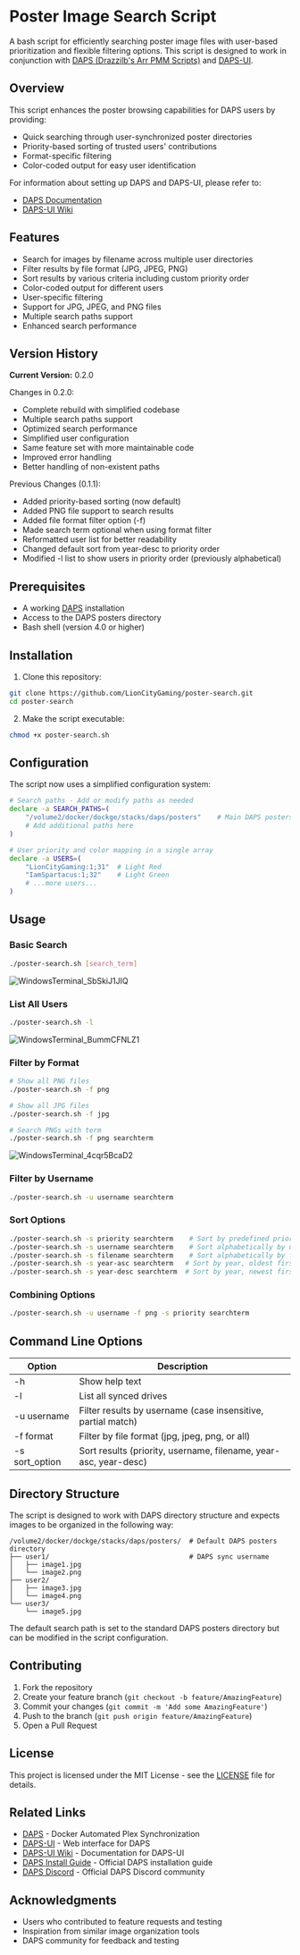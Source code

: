 # Poster Image Search Script

A bash script for efficiently searching poster image files with user-based prioritization and flexible filtering options. This script is designed to work in conjunction with [DAPS (Drazzilb's Arr PMM Scripts)](https://github.com/Drazzilb08/daps) and [DAPS-UI](https://github.com/zarskie/daps-ui/wiki).

## Overview

This script enhances the poster browsing capabilities for DAPS users by providing:
- Quick searching through user-synchronized poster directories
- Priority-based sorting of trusted users' contributions
- Format-specific filtering
- Color-coded output for easy user identification

For information about setting up DAPS and DAPS-UI, please refer to:
- [DAPS Documentation](https://github.com/Drazzilb08/daps)
- [DAPS-UI Wiki](https://github.com/zarskie/daps-ui/wiki)

## Features

- Search for images by filename across multiple user directories
- Filter results by file format (JPG, JPEG, PNG)
- Sort results by various criteria including custom priority order
- Color-coded output for different users
- User-specific filtering
- Support for JPG, JPEG, and PNG files
- Multiple search paths support
- Enhanced search performance

## Version History

**Current Version:** 0.2.0

Changes in 0.2.0:
- Complete rebuild with simplified codebase
- Multiple search paths support
- Optimized search performance
- Simplified user configuration
- Same feature set with more maintainable code
- Improved error handling
- Better handling of non-existent paths

Previous Changes (0.1.1):
- Added priority-based sorting (now default)
- Added PNG file support to search results
- Added file format filter option (-f)
- Made search term optional when using format filter
- Reformatted user list for better readability
- Changed default sort from year-desc to priority order
- Modified -l list to show users in priority order (previously alphabetical)

## Prerequisites

- A working [DAPS](https://github.com/Drazzilb08/daps) installation
- Access to the DAPS posters directory
- Bash shell (version 4.0 or higher)

## Installation

1. Clone this repository:
```bash
git clone https://github.com/LionCityGaming/poster-search.git
cd poster-search
```

2. Make the script executable:
```bash
chmod +x poster-search.sh
```

## Configuration

The script now uses a simplified configuration system:
```bash
# Search paths - Add or modify paths as needed
declare -a SEARCH_PATHS=(
    "/volume2/docker/dockge/stacks/daps/posters"    # Main DAPS posters directory
    # Add additional paths here
)

# User priority and color mapping in a single array
declare -a USERS=(
    "LionCityGaming:1;31"  # Light Red
    "IamSpartacus:1;32"    # Light Green
    # ...more users...
)
```

## Usage

### Basic Search
```bash
./poster-search.sh [search_term]
```

![WindowsTerminal_SbSkiJ1JIQ](https://github.com/user-attachments/assets/51047342-f6ab-4948-acba-7ca440ddc475)


### List All Users
```bash
./poster-search.sh -l
```

![WindowsTerminal_BummCFNLZ1](https://github.com/user-attachments/assets/66c96121-ebc9-4cd2-bee3-f6837771a0ad)


### Filter by Format
```bash
# Show all PNG files
./poster-search.sh -f png

# Show all JPG files
./poster-search.sh -f jpg

# Search PNGs with term
./poster-search.sh -f png searchterm
```

![WindowsTerminal_4cqr5BcaD2](https://github.com/user-attachments/assets/2303017a-bc4a-4db1-b274-319711e9f182)

### Filter by Username
```bash
./poster-search.sh -u username searchterm
```

### Sort Options
```bash
./poster-search.sh -s priority searchterm    # Sort by predefined priority (default)
./poster-search.sh -s username searchterm    # Sort alphabetically by username
./poster-search.sh -s filename searchterm    # Sort alphabetically by filename
./poster-search.sh -s year-asc searchterm   # Sort by year, oldest first
./poster-search.sh -s year-desc searchterm  # Sort by year, newest first
```

### Combining Options
```bash
./poster-search.sh -u username -f png -s priority searchterm
```

## Command Line Options

| Option | Description |
|--------|-------------|
| -h | Show help text |
| -l | List all synced drives |
| -u username | Filter results by username (case insensitive, partial match) |
| -f format | Filter by file format (jpg, jpeg, png, or all) |
| -s sort_option | Sort results (priority, username, filename, year-asc, year-desc) |

## Directory Structure

The script is designed to work with DAPS directory structure and expects images to be organized in the following way:
```
/volume2/docker/dockge/stacks/daps/posters/  # Default DAPS posters directory
├── user1/                                   # DAPS sync username
│   ├── image1.jpg
│   └── image2.png
├── user2/
│   ├── image3.jpg
│   └── image4.png
└── user3/
    └── image5.jpg
```

The default search path is set to the standard DAPS posters directory but can be modified in the script configuration.

## Contributing

1. Fork the repository
2. Create your feature branch (`git checkout -b feature/AmazingFeature`)
3. Commit your changes (`git commit -m 'Add some AmazingFeature'`)
4. Push to the branch (`git push origin feature/AmazingFeature`)
5. Open a Pull Request

## License

This project is licensed under the MIT License - see the [LICENSE](LICENSE) file for details.

## Related Links

- [DAPS](https://github.com/Drazzilb08/daps) - Docker Automated Plex Synchronization
- [DAPS-UI](https://github.com/zarskie/daps-ui) - Web interface for DAPS
- [DAPS-UI Wiki](https://github.com/zarskie/daps-ui/wiki) - Documentation for DAPS-UI
- [DAPS Install Guide](https://github.com/Drazzilb08/daps/blob/main/docs/install.md) - Official DAPS installation guide
- [DAPS Discord](https://discord.gg/FT6wcxqyZ5) - Official DAPS Discord community

## Acknowledgments

- Users who contributed to feature requests and testing
- Inspiration from similar image organization tools
- DAPS community for feedback and testing
